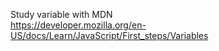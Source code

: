 Study variable with MDN  
https://developer.mozilla.org/en-US/docs/Learn/JavaScript/First_steps/Variables